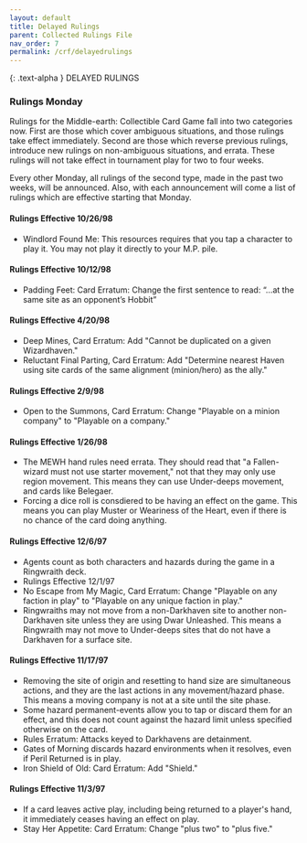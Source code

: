 ```yaml
---
layout: default
title: Delayed Rulings
parent: Collected Rulings File
nav_order: 7
permalink: /crf/delayedrulings
---
```


{: .text-alpha }
DELAYED RULINGS

### Rulings Monday

Rulings for the Middle-earth: Collectible Card Game fall into two categories now. First are those which cover ambiguous situations, and those rulings take effect immediately. Second are those which reverse previous rulings, introduce new rulings on non-ambiguous situations, and errata. These rulings will not take effect in tournament play for two to four weeks.

Every other Monday, all rulings of the second type, made in the past two weeks, will be announced. Also, with each announcement will come a list of rulings which are effective starting that Monday.

#### Rulings Effective 10/26/98

- Windlord Found Me: This resources requires that you tap a character to play it. You may not play it directly to your M.P. pile.

#### Rulings Effective 10/12/98

- Padding Feet: Card Erratum: Change the first sentence to read: “…at the same site as an opponent’s Hobbit”

#### Rulings Effective 4/20/98

- Deep Mines, Card Erratum: Add "Cannot be duplicated on a given Wizardhaven."
- Reluctant Final Parting, Card Erratum: Add "Determine nearest Haven using site cards of the same alignment (minion/hero) as the ally."

#### Rulings Effective 2/9/98

- Open to the Summons, Card Erratum: Change "Playable on a minion company" to "Playable on a company."

#### Rulings Effective 1/26/98

- The MEWH hand rules need errata. They should read that "a Fallen-wizard must not use starter movement," not that they may only use region movement. This means they can use Under-deeps movement, and cards like Belegaer.
- Forcing a dice roll is consdiered to be having an effect on the game. This means you can play Muster or Weariness of the Heart, even if there is no chance of the card doing anything.

#### Rulings Effective 12/6/97

- Agents count as both characters and hazards during the game in a Ringwraith deck.
- Rulings Effective 12/1/97
- No Escape from My Magic, Card Erratum: Change "Playable on any faction in play" to "Playable on any unique faction in play."
- Ringwraiths may not move from a non-Darkhaven site to another non- Darkhaven site unless they are using Dwar Unleashed. This means a Ringwraith may not move to Under-deeps sites that do not have a Darkhaven for a surface site.

#### Rulings Effective 11/17/97

- Removing the site of origin and resetting to hand size are simultaneous actions, and they are the last actions in any movement/hazard phase. This means a moving company is not at a site until the site phase.
- Some hazard permanent-events allow you to tap or discard them for an effect, and this does not count against the hazard limit unless specified otherwise on the card.
- Rules Erratum: Attacks keyed to Darkhavens are detainment.
- Gates of Morning discards hazard environments when it resolves, even if Peril Returned is in play.
- Iron Shield of Old: Card Erratum: Add "Shield."

#### Rulings Effective 11/3/97

- If a card leaves active play, including being returned to a player's hand, it immediately ceases having an effect on play.
- Stay Her Appetite: Card Erratum: Change "plus two" to "plus five."
